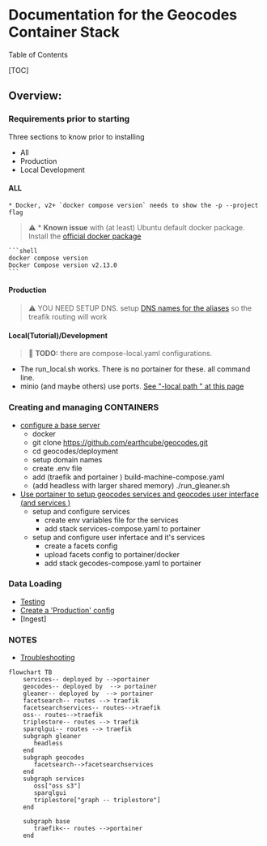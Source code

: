 # Documentation for the Geocodes Container Stack

Table of Contents 

[TOC]

## Overview:

### Requirements prior to starting
Three sections to know prior to installing
* All
* Production
* Local Development

####  ALL
    * Docker, v2+ `docker compose version` needs to show the -p --project flag
> :warning:     * **Known issue** with (at least) Ubuntu default docker package. Install the [official docker package](https://docs.docker.com/engine/install/ubuntu/)

    ```shell
    docker compose version
    Docker Compose version v2.13.0
    ```
####  Production

> :warning:  YOU NEED SETUP DNS.  setup [DNS names for the aliases](https://raw.githubusercontent.com/earthcube/geocodes/main/deployment/hosts.geocodes) 
 > so the treafik routing will work

####  Local(Tutorial)/Development

> :memo: **TODO:** there are compose-local.yaml configurations. 

* The run_local.sh works. There is no portainer for these. all command line.
* minio (and maybe others) use ports. [See "-local path " at this page](./stack_machines.md)

### Creating and managing CONTAINERS

  * [configure a base server](./setup_base_machine_configuration.md)
      * docker
      * git clone https://github.com/earthcube/geocodes.git
      * cd geocodes/deployment
      * setup domain names
      * create .env file
      * add  (traefik and portainer ) build-machine-compose.yaml
      * (add headless with larger shared memory) ./run_gleaner.sh   
  * [Use portainer to setup geocodes services and geocodes user interface (and services )](./setup_geocodes_containers.md)
      * setup and configure services
          * create env variables file for the services
          * add stack services-compose.yaml to portainer
      * setup and configure user infertace and it's services
          * create a facets config
          * upload facets config to portainer/docker
          * add  stack gecodes-compose.yaml to portainer

### Data Loading

* [Testing](indexing_with_gleanerio_for_testing.md(./))
* [Create a  'Production' config](production/creatingProductionConfigs.md) 
* [Ingest]

### NOTES
* [Troubleshooting](troubleshooting.md)

~~~mermaid
flowchart TB
    services-- deployed by -->portainer
    geocodes-- deployed by  --> portainer
    gleaner-- deployed by  --> portainer
    facetsearch-- routes --> traefik
    facetsearchservices-- routes-->traefik
    oss-- routes-->traefik
    triplestore-- routes --> traefik
    sparqlgui-- routes --> traefik
    subgraph gleaner
       headless
    end
    subgraph geocodes
       facetsearch-->facetsearchservices
    end
    subgraph services
       oss["oss s3"]
       sparqlgui
       triplestore["graph -- triplestore"]
    end

    subgraph base
       traefik<-- routes -->portainer
    end

~~~
